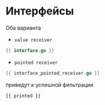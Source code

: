 # Интерфейсы

Оба варианта

* `value receiver`

```go
{{ interface.go }}
```

* `pointed receiver`

```go
{{ interface_pointed_receiver.go }}
```

приведут к успешной фильтрации

```text
{{ printed }}
```
